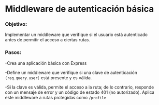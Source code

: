 # Middleware de autenticación básica

### Objetivo:
 Implementar un middleware que verifique si el usuario está autenticado antes de permitir el acceso a ciertas rutas.
### Pasos:

-Crea una aplicación básica con Express

-Define un middleware que verifique si una clave de autenticación ``(req.query.user)`` está presente y es válida.

-Si la clave es válida, permite el acceso a la ruta; de lo contrario, responde con un mensaje de error y un código de estado 401 (no autorizado).
 Aplica este middleware a rutas protegidas como ```/profile```
<!-- @import "[TOC]" {cmd="toc" depthFrom=1 depthTo=6 orderedList=false} -->

